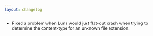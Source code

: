 ```yaml
---
layout: changelog
---
```


 - Fixed a problem when Luna would just flat-out crash when trying to determine the content-type for an unknown file extension.